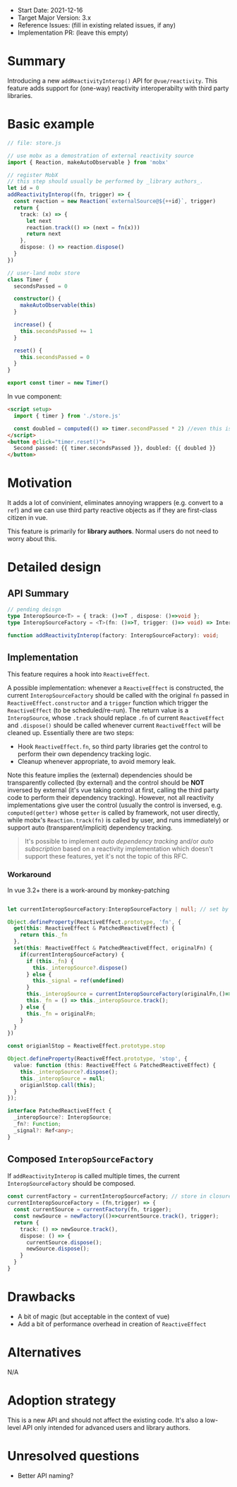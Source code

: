 - Start Date: 2021-12-16
- Target Major Version: 3.x
- Reference Issues: (fill in existing related issues, if any)
- Implementation PR: (leave this empty)

# Summary

Introducing a new `addReactivityInterop()` API for `@vue/reactivity`. This feature adds support for (one-way) reactivity interoperabilty with third party libraries.

# Basic example

```ts
// file: store.js

// use mobx as a demostration of external reactivity source
import { Reaction, makeAutoObservable } from 'mobx'

// register MobX
// this step should usually be performed by _library authors_.
let id = 0
addReactivityInterop((fn, trigger) => {
  const reaction = new Reaction(`externalSource@${++id}`, trigger)
  return {
    track: (x) => {
      let next
      reaction.track(() => (next = fn(x)))
      return next
    },
    dispose: () => reaction.dispose()
  }
})

// user-land mobx store
class Timer {
  secondsPassed = 0

  constructor() {
    makeAutoObservable(this)
  }

  increase() {
    this.secondsPassed += 1
  }

  reset() {
    this.secondsPassed = 0
  }
}

export const timer = new Timer()
```

In vue component:

```html
<script setup>
  import { timer } from './store.js'

  const doubled = computed(() => timer.secondPassed * 2) //even this is possible!
</script>
<button @click="timer.reset()">
  Second passed: {{ timer.secondsPassed }}, doubled: {{ doubled }}
</button>
```

# Motivation

It adds a lot of convinient, eliminates annoying wrappers (e.g. convert to a `ref`) and we can use third party reactive objects as if they are first-class citizen in vue.

This feature is primarily for __library authors__. Normal users do not need to worry about this.

# Detailed design

## API Summary
```ts
// pending deisgn
type InteropSource<T> = { track: ()=>T , dispose: ()=>void };
type InteropSourceFactory = <T>(fn: ()=>T, trigger: ()=> void) => InteropSource<T>;

function addReactivityInterop(factory: InteropSourceFactory): void;
```

## Implementation

This feature requires a hook into `ReactiveEffect`. 

A possible implementation: whenever a `ReactiveEffect` is constructed, the current `InteropSourceFactory` should be called with the original `fn` passed in `ReactiveEffect.constructor` and a `trigger` function which trigger the `ReactiveEffect` (to be scheduled/re-run). The return value is a `InteropSource`, whose `.track` should replace `.fn` of current `ReactiveEffect` and `.dispose()` should be called whenever current `ReactiveEffect` will be cleaned up. Essentially there are two steps:
* Hook `ReactiveEffect.fn`, so third party libraries get the control to perform their own dependency tracking logic. 
* Cleanup whenever appropriate, to avoid memory leak.


Note this feature implies the (external) dependencies should be transparently collected (by external) and the control should be __NOT__ inversed by external (it's vue taking control at first, calling the third party code to perform their dependency tracking). However, not all reactivity implementations give user the control (usually the control is inversed, e.g. `computed(getter)` whose `getter` is called by framework, not user directly, while mobx's `Reaction.track(fn)` is called by user, and runs immediately) or support auto (transparent/implicit) dependency tracking. 
> It's possible to implement _auto dependency tracking_ and/or _auto subscription_ based on a reactivity implementation which doesn't support these features, yet it's not the topic of this RFC.

### Workaround

In vue 3.2+ there is a work-around by monkey-patching

```ts

let currentInteropSourceFactory:InteropSourceFactory | null; // set by `addReactivityInterop`

Object.defineProperty(ReactiveEffect.prototype, 'fn', {
  get(this: ReactiveEffect & PatchedReactiveEffect) {
    return this._fn
  },
  set(this: ReactiveEffect & PatchedReactiveEffect, originalFn) {
    if(currentInteropSourceFactory) {
      if (this._fn) {
        this._interopSource?.dispose()
      } else {
        this._signal = ref(undefined)
      }
      this._interopSource = currentInteropSourceFactory(originalFn,()=>triggerRef(this._singal));
      this._fn = () => this._interopSource.track();
    } else {
      this._fn = originalFn;
    }
  }
})

const origianlStop = ReactiveEffect.prototype.stop

Object.defineProperty(ReactiveEffect.prototype, 'stop', {
  value: function (this: ReactiveEffect & PatchedReactiveEffect) {
    this._interopSource?.dispose();
    this._interopSource = null;
    origianlStop.call(this);
  }
});

interface PatchedReactiveEffect {
  _interopSource?: InteropSource;
  _fn?: Function;
  _signal?: Ref<any>;
}
```

## Composed `InteropSourceFactory`

If `addReactivityInterop` is called multiple times, the current `InteropSourceFactory` should be composed.
```ts
const currentFactory = currentInteropSourceFactory; // store in closure
currentInteropSourceFactory = (fn,trigger) => {
  const currentSource = currentFactory(fn, trigger);
  const newSource = newFactory(()=>currentSource.track(), trigger);
  return {
    track: () => newSource.track(),
    dispose: () => {
      currentSource.dispose();
      newSource.dispose();
    }
  }
}
```
# Drawbacks

- A bit of magic (but acceptable in the context of vue)
- Add a bit of performance overhead in creation of `ReactiveEffect`

# Alternatives

N/A

# Adoption strategy

This is a new API and should not affect the existing code. It's also a low-level API only intended for advanced users and library authors.

# Unresolved questions

- Better API naming?
